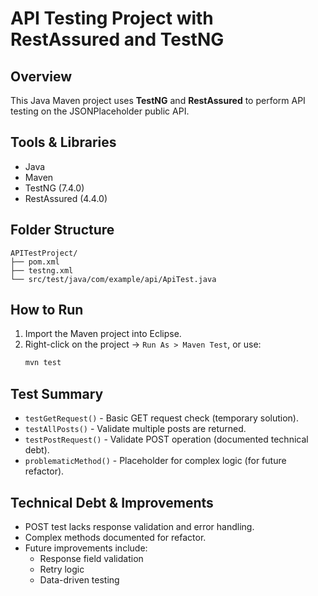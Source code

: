 # API Testing Project with RestAssured and TestNG

## Overview
This Java Maven project uses **TestNG** and **RestAssured** to perform API testing on the JSONPlaceholder public API.

## Tools & Libraries
- Java
- Maven
- TestNG (7.4.0)
- RestAssured (4.4.0)

## Folder Structure
```
APITestProject/
├── pom.xml
├── testng.xml
└── src/test/java/com/example/api/ApiTest.java
```

## How to Run
1. Import the Maven project into Eclipse.
2. Right-click on the project → `Run As > Maven Test`, or use:
   ```bash
   mvn test
   ```

## Test Summary
- `testGetRequest()` - Basic GET request check (temporary solution).
- `testAllPosts()` - Validate multiple posts are returned.
- `testPostRequest()` - Validate POST operation (documented technical debt).
- `problematicMethod()` - Placeholder for complex logic (for future refactor).

## Technical Debt & Improvements
- POST test lacks response validation and error handling.
- Complex methods documented for refactor.
- Future improvements include:
  - Response field validation
  - Retry logic
  - Data-driven testing

